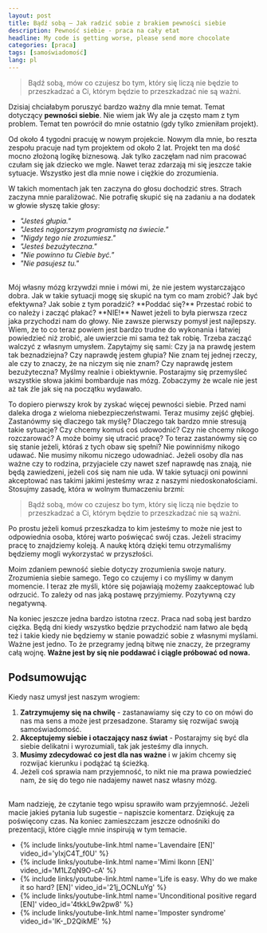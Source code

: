 ```yaml
---
layout: post
title: Bądź sobą – Jak radzić sobie z brakiem pewności siebie
description: Pewność siebie - praca na cały etat
headline: My code is getting worse, please send more chocolate
categories: [praca]
tags: [samoświadomość]
lang: pl
---
```


>Bądź sobą, mów co czujesz bo tym, który się liczą nie będzie to przeszkadzać a Ci, którym będzie to przeszkadzać nie są ważni.

Dzisiaj chciałabym poruszyć bardzo ważny dla mnie temat. Temat dotyczący **pewności siebie**. Nie wiem jak Wy ale ja często mam z tym problem. Temat ten powrócił do mnie ostatnio (gdy tylko zmieniłam projekt).

Od około 4 tygodni pracuję w nowym projekcie. Nowym dla mnie, bo reszta zespołu pracuje nad tym projektem od około 2 lat. Projekt ten ma dość mocno złożoną logikę biznesową. Jak tylko zaczęłam nad nim pracować czułam się jak dziecko we mgle. Nawet teraz zdarzają mi się jeszcze takie sytuacje. Wszystko jest dla mnie nowe i ciężkie do zrozumienia.

W takich momentach jak ten zaczyna do głosu dochodzić stres. Strach zaczyna mnie paraliżować. Nie potrafię skupić się na zadaniu a na dodatek w głowie słyszę takie głosy:

- *"Jesteś głupia."*
- *"Jesteś najgorszym programistą na świecie."*
- *"Nigdy tego nie zrozumiesz."*
- *"Jesteś bezużyteczna."*
- *"Nie powinno tu Ciebie być."*
- *"Nie pasujesz tu."*

<br>
Mój własny mózg krzywdzi mnie i mówi mi, że nie jestem wystarczająco dobra. Jak w takie sytuacji mogę się skupić na tym co mam zrobić? Jak być efektywna? Jak sobie z tym poradzić? **Poddać się?** Przestać robić to co należy i zacząć płakać? **NIE!** Nawet jeżeli to była pierwsza rzecz jaka przychodzi nam do głowy. Nie zawsze pierwszy pomysł jest najlepszy. Wiem, że to co teraz powiem jest bardzo trudne do wykonania i łatwiej powiedzieć niż zrobić, ale uwierzcie mi sama też tak robię. Trzeba zacząć walczyć z własnym umysłem. Zapytajmy się sami: Czy ja na prawdę jestem tak beznadziejna? Czy naprawdę jestem głupia? Nie znam tej jednej rzeczy, ale czy to znaczy, że na niczym się nie znam? Czy naprawdę jestem bezużyteczna? Myślmy realnie i obiektywnie. Postarajmy się przemyśleć wszystkie słowa jakimi bombarduje nas mózg. Zobaczymy że wcale nie jest aż tak źle jak się na początku wydawało.

To dopiero pierwszy krok by zyskać więcej pewności siebie. Przed nami daleka droga z wieloma niebezpieczeństwami. Teraz musimy zejść głębiej. Zastanówmy się dlaczego tak myślę? Dlaczego tak bardzo mnie stresują takie sytuacje? Czy chcemy komuś coś udowodnić? Czy nie chcemy nikogo rozczarować? A może boimy się utracić pracę? To teraz zastanówmy się co się stanie jeżeli, któraś z tych obaw się spełni? Nie powinniśmy nikogo udawać. Nie musimy nikomu niczego udowadniać. Jeżeli osoby dla nas ważne czy to rodzina, przyjaciele czy nawet szef naprawdę nas znają, nie będą zawiedzeni, jeżeli coś się nam nie uda. W takie sytuacji oni powinni akceptować nas takimi jakimi jesteśmy wraz z naszymi niedoskonałościami. Stosujmy zasadę, która w wolnym tłumaczeniu brzmi:

>Bądź sobą, mów co czujesz bo tym, który się liczą nie będzie to przeszkadzać a Ci, którym będzie to przeszkadzać nie są ważni.

Po prostu jeżeli komuś przeszkadza to kim jesteśmy to może nie jest to odpowiednia osoba, której warto poświęcać swój czas. Jeżeli stracimy pracę to znajdziemy koleją. A naukę którą dzięki temu otrzymaliśmy będziemy mogli wykorzystać w przyszłości.

Moim zdaniem pewność siebie dotyczy zrozumienia swoje natury. Zrozumienia siebie samego. Tego co czujemy i co myślimy w danym momencie. I teraz złe myśli, które się pojawiają możemy zaakceptować lub odrzucić. To zależy od nas jaką postawę przyjmiemy. Pozytywną czy negatywną.

Na koniec jeszcze jedna bardzo istotna rzecz. Praca nad sobą jest bardzo ciężka. Będą dni kiedy wszystko będzie przychodzić nam łatwo ale będą też i takie kiedy nie będziemy w stanie powadzić sobie z własnymi myślami. Ważne jest jedno. To że przegramy jedną bitwę nie znaczy, że przegramy całą wojnę. **Ważne jest by się nie poddawać i ciągle próbować od nowa.**

## Podsumowując

Kiedy nasz umysł jest naszym wrogiem:

1. **Zatrzymujemy się na chwilę** - zastanawiamy się czy to co on mówi do nas ma sens a może jest przesadzone. Staramy się rozwijać swoją samoświadomość.
2. **Akceptujemy siebie i otaczający nasz świat** - Postarajmy się być dla siebie delikatni i wyrozumiali, tak jak jesteśmy dla innych.
3. **Musimy zdecydować co jest dla nas ważne** i w jakim chcemy się rozwijać kierunku i podążać tą ścieżką.
4. Jeżeli coś sprawia nam przyjemność, to nikt nie ma prawa powiedzieć nam, że się do tego nie nadajemy nawet nasz własny mózg.

<br>
Mam nadzieję, że czytanie tego wpisu sprawiło wam przyjemność. Jeżeli macie jakieś pytania lub sugestie – napiszcie komentarz. Dziękuję za poświęcony czas. Na koniec zamieszczam jeszcze odnośniki do prezentacji, które ciągle mnie inspirują w tym temacie.

- {% include links/youtube-link.html name='Lavendaire [EN]' video_id='yIxjC4T_f0U' %}
- {% include links/youtube-link.html name='Mimi Ikonn [EN]' video_id='M1LZqN9O-cA' %}
- {% include links/youtube-link.html name='Life is easy. Why do we make it so hard? [EN]' video_id='21j_OCNLuYg' %}
- {% include links/youtube-link.html name='Unconditional positive regard [EN]' video_id='4tkkL9w2pw8' %}
- {% include links/youtube-link.html name='Imposter syndrome' video_id='lK-_D2QikME' %}

